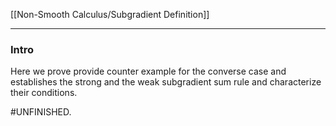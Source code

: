 [[Non-Smooth Calculus/Subgradient Definition]]


---
### **Intro**

Here we prove provide counter example for the converse case and establishes the  strong and the weak subgradient sum rule and characterize their conditions. 

#UNFINISHED. 

